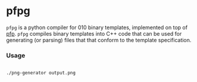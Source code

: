 # pfpg

`pfpg` is a python compiler for 010 binary templates, implemented on top of [pfp](https://github.com/d0c-s4vage/pfp).
`pfpg` compiles binary templates into C++ code that can be used for generating (or parsing) files that that conform to the template specification.



### Usage

```python3 create.py PNG.bt 2>png-generator.cpp
```

```g++ -g -O3 -Wall png-generator.cpp -o png-generator
./png-generator output.png
```
